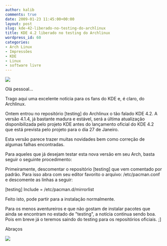 ```yaml
---
author: kalib
comments: true
date: 2009-01-23 11:45:00+00:00
layout: post
slug: kde-42-liberado-no-testing-do-archlinux
title: KDE 4.2 liberado no testing do Archlinux
wordpress_id: 60
categories:
- Arch Linux
- Impressões
- KDE
- Linux
- software livre
---
```


[![](http://kalib.pre.hw40.webservidor.net/wordpress/wp-content/uploads/2009/02/162_kde.jpg)](http://kalib.pre.hw40.webservidor.net/wordpress/wp-content/uploads/2009/02/162_kde.jpg)




Olá pessoal...




Trago aqui uma excelente notícia para os fans do KDE e, é claro, do Archlinux.




Ontem entrou no repositório [testing] do Archlinux o tão falado KDE 4.2. A versão 4.1.4, já bastante madura e estável, será a última atualização disponibilizada pelo projeto KDE antes do lançamento oficial do KDE 4.2 que está prevista pelo projeto para o dia 27 de Janeiro.




Esta versão parece trazer muitas novidades bem como correção de algumas falhas encontradas.




Para aqueles que já desejam testar esta nova versão em seu Arch, basta seguir o seguinte procedimento:




Primeiramente, descomentar o repositório [testing] que vem comentado por padrão. Para isso abra com seu editor favorito o arquivo: /etc/pacman.conf e descomente as linhas a seguir:




[testing] Include = /etc/pacman.d/mirrorlist  

Feito isto, pode partir para a instalação normalmente.




Para os menos aventureiros e que não gostam de instalar pacotes que ainda se encontram no estado de "testing", a notícia continua sendo boa. Pois em breve já o teremos saindo do testing para os repositórios oficiais. ;]




Abraços




[![](http://img376.imageshack.us/img376/8000/userbar635980sd7.gif)](http://img376.imageshack.us/img376/8000/userbar635980sd7.gif)



